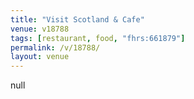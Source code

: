 ```yaml
---
title: "Visit Scotland & Cafe"
venue: v18788
tags: [restaurant, food, "fhrs:661879"]
permalink: /v/18788/
layout: venue
---
```

null